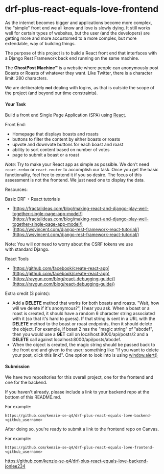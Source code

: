# drf-plus-react-equals-love-frontend

As the internet becomes bigger and applications become more complex, the "simple" front end we all know and love is slowly dying. It still works well for certain types of websites, but the user (and the developers) are getting more and more accustomed to a more complex, but more extendable, way of building things.

The purpose of this project is to build a React front end that interfaces with a Django Rest Framework back end running on the same machine.

The **GhostPost Machine™** is a website where people can anonymously post Boasts or Roasts of whatever they want. Like Twitter, there is a character limit: 280 characters.

We are deliberately **not** dealing with logins, as that is outside the scope of the project (and beyond our time constraints).

#### **Your Task**

Build a front end Single Page Application (SPA) using [React](https://reactjs.org/).

Front End:

- Homepage that displays boasts and roasts
- buttons to filter the content by either boasts or roasts
- upvote and downvote buttons for each boast and roast
- ability to sort content based on number of votes
- page to submit a boast or a roast

_Note:_ Try to make your React app as simple as possible. We don't need `react-redux` or `react-router` to accomplish our task. Once you get the basic functionality, feel free to extend it if you so desire. The focus of this assessment is not the frontend. We just need one to display the data.

Resources:

Basic DRF + React tutorials

- [https://fractalideas.com/blog/making-react-and-django-play-well-together-single-page-app-model/](https://fractalideas.com/blog/making-react-and-django-play-well-together-single-page-app-model/)
- [https://wsvincent.com/django-rest-framework-react-tutorial/](https://wsvincent.com/django-rest-framework-react-tutorial/)

Note: You will _not_ need to worry about the CSRF tokens we use with standard Django.

React Tools

- [https://github.com/facebook/create-react-app](https://github.com/facebook/create-react-app)
- [https://raygun.com/blog/react-debugging-guide/](https://raygun.com/blog/react-debugging-guide/)

Extra credit (3 points):

- Add a **DELETE** method that works for both boasts and roasts. "Wait, how will we delete if it's anonymous?", I hear you ask. When a boast or a roast is created, it should have a random 6 character string associated with it (so that it's hard to guess). If that string is sent in a URL with the **DELETE** method to the boast or roast endpoints, then it should delete the object. For example, if boast 2 has the "magic string" of "abcdef", then you would use a **GET** call on localhost:8000/api/posts/2 and a **DELETE** call against localhost:8000/api/posts/abcdef.
- When the object is created, the magic string should be passed back to the front end and given to the user; something like "If you want to delete your post, click this link!". One option to look into is using [window.alert()](https://developer.mozilla.org/en-US/docs/Web/API/Window/alert)

#### **Submission**

We have two repositories for this overall project, one for the frontend and one for the backend.

If you haven't already, please include a link to your backend repo at the bottom of this README.md.

For example:

```
https://github.com/kenzie-se-q4/drf-plus-react-equals-love-backend-<github_username>
```

After doing so, you're ready to submit a link to the frontend repo on Canvas.

For example:

```
https://github.com/kenzie-se-q4/drf-plus-react-equals-love-frontend-<github_username>
```

https://github.com/kenzie-se-q4/drf-plus-react-equals-love-backend-jonlee234
